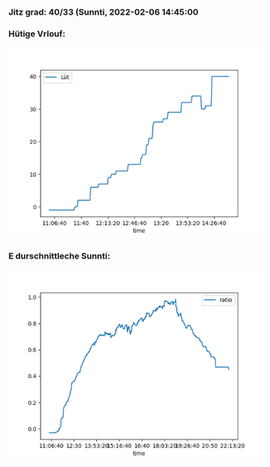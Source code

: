 ### Jitz grad: 40/33 (Sunnti, 2022-02-06 14:45:00

### Hütige Vrlouf:
![Graph](Today.png)

### E durschnittleche Sunnti:
![Graph](Sunnti.png)